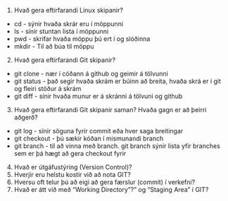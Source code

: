 1. Hvað gera eftirfarandi Linux skipanir?
* cd - sýnir hvaða skrár eru í möppunni
* ls - sínir stuntan lista í möppunni
* pwd - skrifar hvaða möppu þú ert í og slóðinna
* mkdir - Til að búa til möppu
2. Hvað gera eftirfarandi Git skipanir?
* git clone - nær í cóðann á github og geimir á tölvunni
* git status - það segir hvaða skrám er búinn að breita, hvaða skrá er í git og fleiri stöður á skrám
* git diff - sínir hvaða munur er á skránni á tölvuni og github
3. Hvað gera eftirfarandi Git skipanir saman? Hvaða gagn er að þeirri aðgerð?
* git log - sínir söguna fyrir commit eða hver saga breitingar
* git checkout - þú sækir kóðan í mismunandi branch
* git branch - til að vinna með branch. git branch sýnir lista yfir branches sem er þá hægt að gera checkout fyrir
4. Hvað er útgáfustýring (Version Control)?
5. Hverjir eru helstu kostir við að nota GIT?
6. Hversu oft telur þú að eigi að gera færslur (commit) í verkefni?
7. Hvað er átt við með “Working Directory”?” og “Staging Area” í GIT?